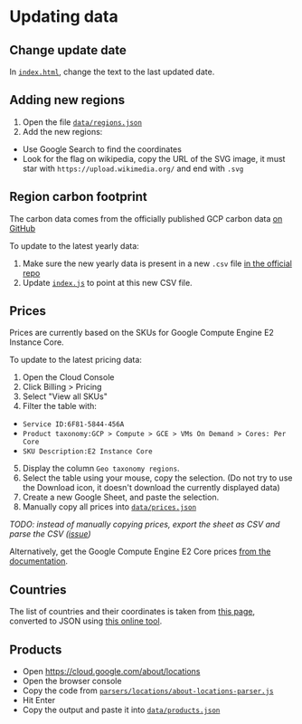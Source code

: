 # Updating data 

## Change update date

In [`index.html`](index.html), change the text to the last updated date.

## Adding new regions

1. Open the file [`data/regions.json`](data/regions.json)
2. Add the new regions:
 * Use Google Search to find the coordinates
 * Look for the flag on wikipedia, copy the URL of the SVG image, it must star with `https://upload.wikimedia.org/` and end with `.svg`

## Region carbon footprint 

The carbon data comes from the officially published GCP carbon data [on GitHub](https://github.com/GoogleCloudPlatform/region-carbon-info)

To update to the latest yearly data:

1. Make sure the new yearly data is present in a new `.csv` file [in the official repo](https://github.com/GoogleCloudPlatform/region-carbon-info/tree/main/data/yearly)
2. Update [`index.js`](index.js#L83) to point at this new CSV file.

## Prices

Prices are currently based on the SKUs for Google Compute Engine E2 Instance Core.

To update to the latest pricing data:

1. Open the Cloud Console
2. Click Billing > Pricing
3. Select "View all SKUs"
4. Filter the table with: 
  * `Service ID:6F81-5844-456A` 
  * `Product taxonomy:GCP > Compute > GCE > VMs On Demand > Cores: Per Core`
  * `SKU Description:E2 Instance Core`
5. Display the column `Geo taxonomy regions`.
6. Select the table using your mouse, copy the selection. (Do not try to use the Download icon, it doesn't download the currently displayed data)
7. Create a new Google Sheet, and paste the selection.
6. Manually copy all prices into [`data/prices.json`](data/prices.json)  

*TODO: instead of manually copying prices, export the sheet as CSV and parse the CSV ([issue](https://github.com/GoogleCloudPlatform/region-picker/issues/17))*

Alternatively, get the Google Compute Engine E2 Core prices [from the documentation](https://cloud.google.com/compute/all-pricing#e2_machine-types).

## Countries

The list of countries and their coordinates is taken from [this page](https://developers.google.com/public-data/docs/canonical/countries_csv), converted to JSON using [this online tool](https://www.convertcsv.com/csv-to-json.htm).

## Products

* Open https://cloud.google.com/about/locations
* Open the browser console
* Copy the code from [`parsers/locations/about-locations-parser.js`](parsers/locations/about-locations-parser.js) 
* Hit Enter
* Copy the output and paste it into [`data/products.json`](data/products.json)
